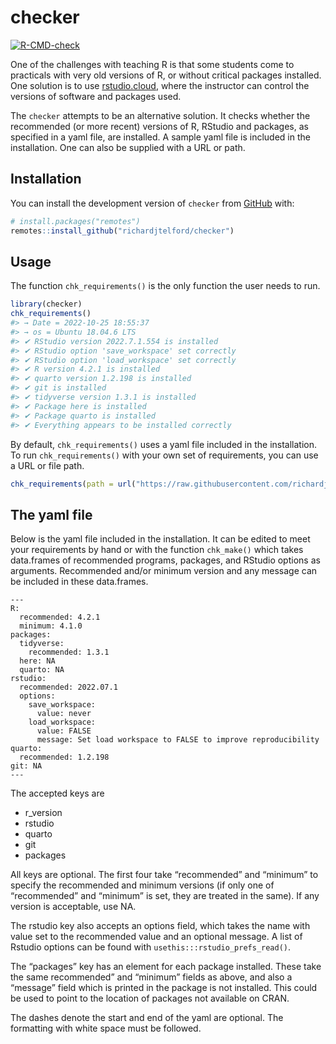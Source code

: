 
<!-- README.md is generated from README.Rmd. Please edit that file -->

# checker

<!-- badges: start -->

[![R-CMD-check](https://github.com/richardjtelford/checker/workflows/R-CMD-check/badge.svg)](https://github.com/richardjtelford/checker/actions)
<!-- badges: end -->

One of the challenges with teaching R is that some students come to
practicals with very old versions of R, or without critical packages
installed. One solution is to use [rstudio.cloud](rstudio.cloud), where
the instructor can control the versions of software and packages used.

The `checker` attempts to be an alternative solution. It checks whether
the recommended (or more recent) versions of R, RStudio and packages, as
specified in a yaml file, are installed. A sample yaml file is included
in the installation. One can also be supplied with a URL or path.

## Installation

You can install the development version of `checker` from
[GitHub](https://github.com/) with:

``` r
# install.packages("remotes")
remotes::install_github("richardjtelford/checker")
```

## Usage

The function `chk_requirements()` is the only function the user needs to
run.

``` r
library(checker)
chk_requirements()
#> → Date = 2022-10-25 18:55:37
#> → os = Ubuntu 18.04.6 LTS
#> ✔ RStudio version 2022.7.1.554 is installed
#> ✔ RStudio option 'save_workspace' set correctly
#> ✔ RStudio option 'load_workspace' set correctly
#> ✔ R version 4.2.1 is installed
#> ✔ quarto version 1.2.198 is installed
#> ✔ git is installed
#> ✔ tidyverse version 1.3.1 is installed
#> ✔ Package here is installed
#> ✔ Package quarto is installed
#> ✔ Everything appears to be installed correctly
```

By default, `chk_requirements()` uses a yaml file included in the
installation. To run `chk_requirements()` with your own set of
requirements, you can use a URL or file path.

``` r
chk_requirements(path = url("https://raw.githubusercontent.com/richardjtelford/checker/main/inst/default.yaml"))
```

## The yaml file

Below is the yaml file included in the installation. It can be edited to
meet your requirements by hand or with the function `chk_make()` which
takes data.frames of recommended programs, packages, and RStudio options
as arguments. Recommended and/or minimum version and any message can be
included in these data.frames.

    ---
    R:
      recommended: 4.2.1
      minimum: 4.1.0
    packages:
      tidyverse:
        recommended: 1.3.1
      here: NA
      quarto: NA
    rstudio:
      recommended: 2022.07.1
      options:
        save_workspace:
          value: never
        load_workspace:
          value: FALSE
          message: Set load workspace to FALSE to improve reproducibility
    quarto:
      recommended: 1.2.198
    git: NA
    ---

The accepted keys are

-   r_version
-   rstudio
-   quarto
-   git
-   packages

All keys are optional. The first four take “recommended” and “minimum”
to specify the recommended and minimum versions (if only one of
“recommended” and “minimum” is set, they are treated in the same). If
any version is acceptable, use NA.

The rstudio key also accepts an options field, which takes the name with
value set to the recommended value and an optional message. A list of
Rstudio options can be found with `usethis:::rstudio_prefs_read()`.

The “packages” key has an element for each package installed. These take
the same recommended” and “minimum” fields as above, and also a
“message” field which is printed in the package is not installed. This
could be used to point to the location of packages not available on
CRAN.

The dashes denote the start and end of the yaml are optional. The
formatting with white space must be followed.

